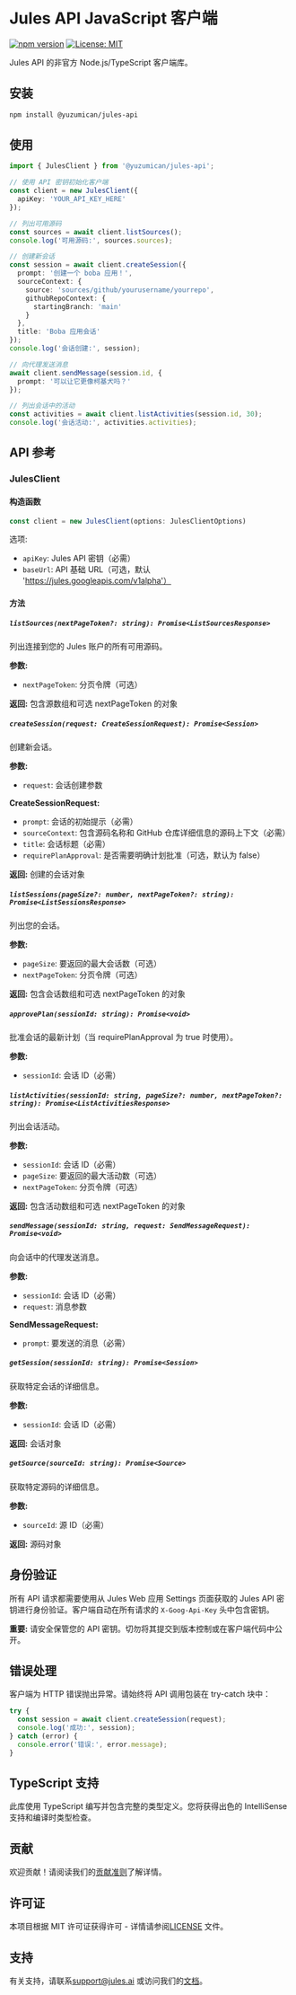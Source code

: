 # Jules API JavaScript 客户端

[![npm version](https://badge.fury.io/js/%40jules-ai%2Fjules-api.svg)](https://badge.fury.io/js/%40jules-ai%2Fjules-api)
[![License: MIT](https://img.shields.io/badge/License-MIT-yellow.svg)](https://opensource.org/licenses/MIT)

Jules API 的非官方 Node.js/TypeScript 客户端库。

## 安装

```bash
npm install @yuzumican/jules-api
```

## 使用

```typescript
import { JulesClient } from '@yuzumican/jules-api';

// 使用 API 密钥初始化客户端
const client = new JulesClient({
  apiKey: 'YOUR_API_KEY_HERE'
});

// 列出可用源码
const sources = await client.listSources();
console.log('可用源码:', sources.sources);

// 创建新会话
const session = await client.createSession({
  prompt: '创建一个 boba 应用！',
  sourceContext: {
    source: 'sources/github/yourusername/yourrepo',
    githubRepoContext: {
      startingBranch: 'main'
    }
  },
  title: 'Boba 应用会话'
});
console.log('会话创建:', session);

// 向代理发送消息
await client.sendMessage(session.id, {
  prompt: '可以让它更像柯基犬吗？'
});

// 列出会话中的活动
const activities = await client.listActivities(session.id, 30);
console.log('会话活动:', activities.activities);
```

## API 参考

### JulesClient

#### 构造函数

```typescript
const client = new JulesClient(options: JulesClientOptions)
```

选项:
- `apiKey`: Jules API 密钥（必需）
- `baseUrl`: API 基础 URL（可选，默认 'https://jules.googleapis.com/v1alpha'）

#### 方法

##### `listSources(nextPageToken?: string): Promise<ListSourcesResponse>`

列出连接到您的 Jules 账户的所有可用源码。

**参数:**
- `nextPageToken`: 分页令牌（可选）

**返回:** 包含源数组和可选 nextPageToken 的对象

##### `createSession(request: CreateSessionRequest): Promise<Session>`

创建新会话。

**参数:**
- `request`: 会话创建参数

**CreateSessionRequest:**
- `prompt`: 会话的初始提示（必需）
- `sourceContext`: 包含源码名称和 GitHub 仓库详细信息的源码上下文（必需）
- `title`: 会话标题（必需）
- `requirePlanApproval`: 是否需要明确计划批准（可选，默认为 false）

**返回:** 创建的会话对象

##### `listSessions(pageSize?: number, nextPageToken?: string): Promise<ListSessionsResponse>`

列出您的会话。

**参数:**
- `pageSize`: 要返回的最大会话数（可选）
- `nextPageToken`: 分页令牌（可选）

**返回:** 包含会话数组和可选 nextPageToken 的对象

##### `approvePlan(sessionId: string): Promise<void>`

批准会话的最新计划（当 requirePlanApproval 为 true 时使用）。

**参数:**
- `sessionId`: 会话 ID（必需）

##### `listActivities(sessionId: string, pageSize?: number, nextPageToken?: string): Promise<ListActivitiesResponse>`

列出会话活动。

**参数:**
- `sessionId`: 会话 ID（必需）
- `pageSize`: 要返回的最大活动数（可选）
- `nextPageToken`: 分页令牌（可选）

**返回:** 包含活动数组和可选 nextPageToken 的对象

##### `sendMessage(sessionId: string, request: SendMessageRequest): Promise<void>`

向会话中的代理发送消息。

**参数:**
- `sessionId`: 会话 ID（必需）
- `request`: 消息参数

**SendMessageRequest:**
- `prompt`: 要发送的消息（必需）

##### `getSession(sessionId: string): Promise<Session>`

获取特定会话的详细信息。

**参数:**
- `sessionId`: 会话 ID（必需）

**返回:** 会话对象

##### `getSource(sourceId: string): Promise<Source>`

获取特定源码的详细信息。

**参数:**
- `sourceId`: 源 ID（必需）

**返回:** 源码对象

## 身份验证

所有 API 请求都需要使用从 Jules Web 应用 Settings 页面获取的 Jules API 密钥进行身份验证。客户端自动在所有请求的 `X-Goog-Api-Key` 头中包含密钥。

**重要:** 请安全保管您的 API 密钥。切勿将其提交到版本控制或在客户端代码中公开。

## 错误处理

客户端为 HTTP 错误抛出异常。请始终将 API 调用包装在 try-catch 块中：

```typescript
try {
  const session = await client.createSession(request);
  console.log('成功:', session);
} catch (error) {
  console.error('错误:', error.message);
}
```

## TypeScript 支持

此库使用 TypeScript 编写并包含完整的类型定义。您将获得出色的 IntelliSense 支持和编译时类型检查。

## 贡献

欢迎贡献！请阅读我们的[贡献准则](../CONTRIBUTING.md)了解详情。

## 许可证

本项目根据 MIT 许可证获得许可 - 详情请参阅[LICENSE](../LICENSE) 文件。

## 支持

有关支持，请联系[support@jules.ai](mailto:support@jules.ai) 或访问我们的[文档](https://developers.google.com/jules/api)。
